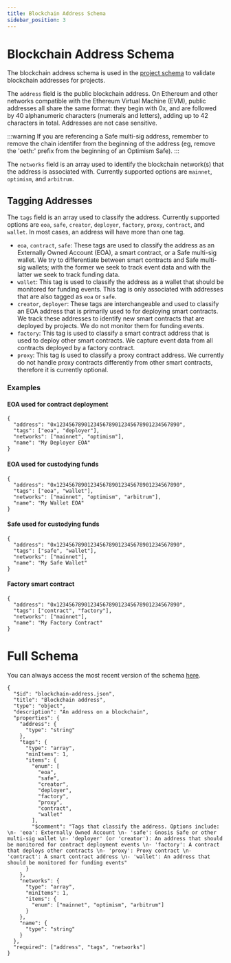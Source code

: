 ```yaml
---
title: Blockchain Address Schema
sidebar_position: 3
---
```


# Blockchain Address Schema

The blockchain address schema is used in the [project schema](./project-schema) to validate blockchain addresses for projects.

The `address` field is the public blockchain address. On Ethereum and other networks compatible with the Ethereum Virtual Machine (EVM), public addresses all share the same format: they begin with 0x, and are followed by 40 alphanumeric characters (numerals and letters), adding up to 42 characters in total. Addresses are not case sensitive.

:::warning
If you are referencing a Safe multi-sig address, remember to remove the chain identifer from the beginning of the address (eg, remove the 'oeth:' prefix from the beginning of an Optimism Safe).
:::

The `networks` field is an array used to identify the blockchain network(s) that the address is associated with. Currently supported options are `mainnet`, `optimism`, and `arbitrum`.

## Tagging Addresses

The `tags` field is an array used to classify the address. Currently supported options are `eoa`, `safe`, `creator`, `deployer`, `factory`, `proxy`, `contract`, and `wallet`. In most cases, an address will have more than one tag.

- `eoa`, `contract`, `safe`: These tags are used to classify the address as an Externally Owned Account (EOA), a smart contract, or a Safe multi-sig wallet. We try to differentiate between smart contracts and Safe multi-sig wallets; with the former we seek to track event data and with the latter we seek to track funding data.
- `wallet`: This tag is used to classify the address as a wallet that should be monitored for funding events. This tag is only associated with addresses that are also tagged as `eoa` or `safe`.
- `creator`, `deployer`: These tags are interchangeable and used to classify an EOA address that is primarily used to for deploying smart contracts. We track these addresses to identify new smart contracts that are deployed by projects. We do not monitor them for funding events.
- `factory`: This tag is used to classify a smart contract address that is used to deploy other smart contracts. We capture event data from all contracts deployed by a factory contract.
- `proxy`: This tag is used to classify a proxy contract address. We currently do not handle proxy contracts differently from other smart contracts, therefore it is currently optional.

### Examples

#### EOA used for contract deployment

```
{
  "address": "0x1234567890123456789012345678901234567890",
  "tags": ["eoa", "deployer"],
  "networks": ["mainnet", "optimism"],
  "name": "My Deployer EOA"
}
```

#### EOA used for custodying funds

```
{
  "address": "0x1234567890123456789012345678901234567890",
  "tags": ["eoa", "wallet"],
  "networks": ["mainnet", "optimism", "arbitrum"],
  "name": "My Wallet EOA"
}
```

#### Safe used for custodying funds

```
{
  "address": "0x1234567890123456789012345678901234567890",
  "tags": ["safe", "wallet"],
  "networks": ["mainnet"],
  "name": "My Safe Wallet"
}
```

#### Factory smart contract

```
{
  "address": "0x1234567890123456789012345678901234567890",
  "tags": ["contract", "factory"],
  "networks": ["mainnet"],
  "name": "My Factory Contract"
}
```

# Full Schema

You can always access the most recent version of the schema [here](https://github.com/opensource-observer/oss-directory/blob/main/src/resources/schema/blockchain-address.json).

```
{
  "$id": "blockchain-address.json",
  "title": "Blockchain address",
  "type": "object",
  "description": "An address on a blockchain",
  "properties": {
    "address": {
      "type": "string"
    },
    "tags": {
      "type": "array",
      "minItems": 1,
      "items": {
        "enum": [
          "eoa",
          "safe",
          "creator",
          "deployer",
          "factory",
          "proxy",
          "contract",
          "wallet"
        ],
        "$comment": "Tags that classify the address. Options include: \n- 'eoa': Externally Owned Account \n- 'safe': Gnosis Safe or other multi-sig wallet \n- 'deployer' (or 'creator'): An address that should be monitored for contract deployment events \n- 'factory': A contract that deploys other contracts \n- 'proxy': Proxy contract \n- 'contract': A smart contract address \n- 'wallet': An address that should be monitored for funding events"
      }
    },
    "networks": {
      "type": "array",
      "minItems": 1,
      "items": {
        "enum": ["mainnet", "optimism", "arbitrum"]
      }
    },
    "name": {
      "type": "string"
    }
  },
  "required": ["address", "tags", "networks"]
}
```

